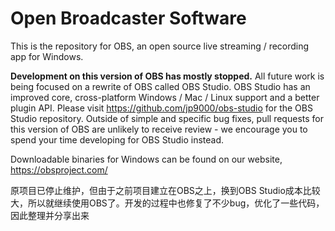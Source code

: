 # Open Broadcaster Software
This is the repository for OBS, an open source live streaming / recording app for Windows.

**Development on this version of OBS has mostly stopped.** All future work is being focused on a rewrite of OBS called OBS Studio. OBS Studio has an improved core, cross-platform Windows / Mac / Linux support and a better plugin API. Please visit https://github.com/jp9000/obs-studio for the OBS Studio repository. Outside of simple and specific bug fixes, pull requests for this version of OBS are unlikely to receive review - we encourage you to spend your time developing for OBS Studio instead.

Downloadable binaries for Windows can be found on our website, https://obsproject.com/

原项目已停止维护，但由于之前项目建立在OBS之上，换到OBS Studio成本比较大，所以就继续使用OBS了。开发的过程中也修复了不少bug，优化了一些代码，因此整理并分享出来